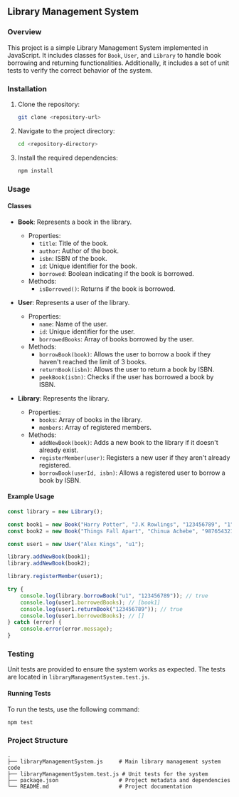## Library Management System

### Overview
This project is a simple Library Management System implemented in JavaScript. It includes classes for `Book`, `User`, and `Library` to handle book borrowing and returning functionalities. Additionally, it includes a set of unit tests to verify the correct behavior of the system.

### Installation
1. Clone the repository:
   ```sh
   git clone <repository-url>
   ```
2. Navigate to the project directory:
   ```sh
   cd <repository-directory>
   ```
3. Install the required dependencies:
   ```sh
   npm install
   ```

### Usage

#### Classes

- **Book**: Represents a book in the library.
  - Properties:
    - `title`: Title of the book.
    - `author`: Author of the book.
    - `isbn`: ISBN of the book.
    - `id`: Unique identifier for the book.
    - `borrowed`: Boolean indicating if the book is borrowed.
  - Methods:
    - `isBorrowed()`: Returns if the book is borrowed.

- **User**: Represents a user of the library.
  - Properties:
    - `name`: Name of the user.
    - `id`: Unique identifier for the user.
    - `borrowedBooks`: Array of books borrowed by the user.
  - Methods:
    - `borrowBook(book)`: Allows the user to borrow a book if they haven't reached the limit of 3 books.
    - `returnBook(isbn)`: Allows the user to return a book by ISBN.
    - `peekBook(isbn)`: Checks if the user has borrowed a book by ISBN.

- **Library**: Represents the library.
  - Properties:
    - `books`: Array of books in the library.
    - `members`: Array of registered members.
  - Methods:
    - `addNewBook(book)`: Adds a new book to the library if it doesn't already exist.
    - `registerMember(user)`: Registers a new user if they aren't already registered.
    - `borrowBook(userId, isbn)`: Allows a registered user to borrow a book by ISBN.

#### Example Usage
```js
const library = new Library();

const book1 = new Book("Harry Potter", "J.K Rowlings", "123456789", "1");
const book2 = new Book("Things Fall Apart", "Chinua Achebe", "987654321", "2");

const user1 = new User("Alex Kings", "u1");

library.addNewBook(book1);
library.addNewBook(book2);

library.registerMember(user1);

try {
    console.log(library.borrowBook("u1", "123456789")); // true
    console.log(user1.borrowedBooks); // [book1]
    console.log(user1.returnBook("123456789")); // true
    console.log(user1.borrowedBooks); // []
} catch (error) {
    console.error(error.message);
}
```

### Testing
Unit tests are provided to ensure the system works as expected. The tests are located in `libraryManagementSystem.test.js`.

#### Running Tests
To run the tests, use the following command:
```sh
npm test
```

### Project Structure
```
.
├── libraryManagementSystem.js     # Main library management system code
├── libraryManagementSystem.test.js # Unit tests for the system
├── package.json                   # Project metadata and dependencies
└── README.md                      # Project documentation
```
